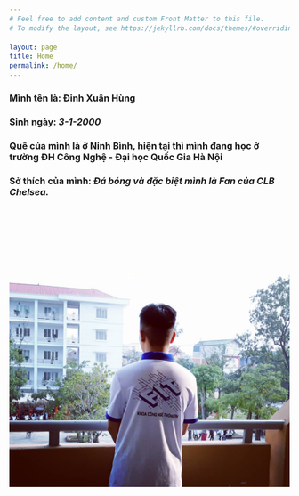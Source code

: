 ```yaml
---
# Feel free to add content and custom Front Matter to this file.
# To modify the layout, see https://jekyllrb.com/docs/themes/#overriding-theme-defaults

layout: page
title: Home
permalink: /home/
---
```


### Mình tên là: Đinh Xuân Hùng
### Sinh ngày: </b><i>3-1-2000</i></p>
### Quê của mình là ở Ninh Bình, hiện tại thì mình đang học ở trường ĐH Công Nghệ - Đại học Quốc Gia Hà Nội
### Sở thích của mình: </b><i>Đá bóng và đặc biệt mình là Fan của CLB Chelsea.</i></p>

<img src="./assets/imgs/anh2.jpg" />